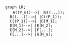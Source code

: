 





































































































```mermaid
graph LR;
　　A((P_m))-->| |B((...));
  B((...))-->| |C((P_1));
  C((P_1))-->| |D[M_1];
  D[M_1]-->| |E[M_2];
  E[M_2]-->| |F[...];
  F[...]-->| |G[M_n];
　　
```









